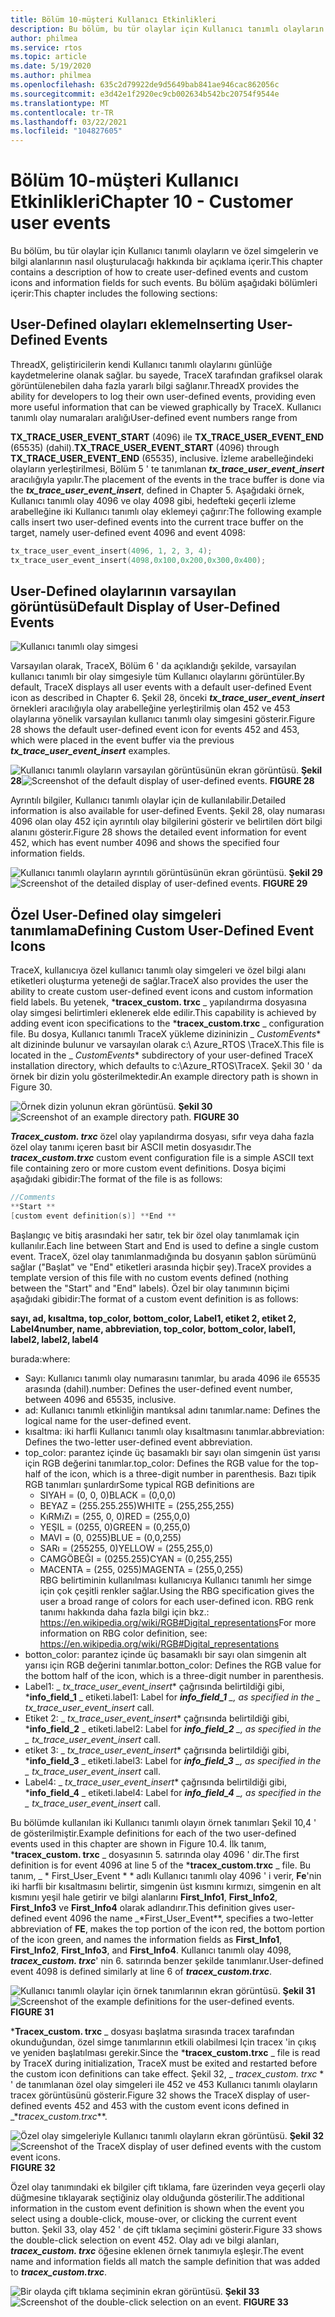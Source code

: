 ```yaml
---
title: Bölüm 10-müşteri Kullanıcı Etkinlikleri
description: Bu bölüm, bu tür olaylar için Kullanıcı tanımlı olayların ve özel simgelerin ve bilgi alanlarının nasıl oluşturulacağı hakkında bir açıklama içerir.
author: philmea
ms.service: rtos
ms.topic: article
ms.date: 5/19/2020
ms.author: philmea
ms.openlocfilehash: 635c2d79922de9d5649bab841ae946cac862056c
ms.sourcegitcommit: e3d42e1f2920ec9cb002634b542bc20754f9544e
ms.translationtype: MT
ms.contentlocale: tr-TR
ms.lasthandoff: 03/22/2021
ms.locfileid: "104827605"
---
```

# <a name="chapter-10---customer-user-events"></a><span data-ttu-id="6541f-103">Bölüm 10-müşteri Kullanıcı Etkinlikleri</span><span class="sxs-lookup"><span data-stu-id="6541f-103">Chapter 10 - Customer user events</span></span>

<span data-ttu-id="6541f-104">Bu bölüm, bu tür olaylar için Kullanıcı tanımlı olayların ve özel simgelerin ve bilgi alanlarının nasıl oluşturulacağı hakkında bir açıklama içerir.</span><span class="sxs-lookup"><span data-stu-id="6541f-104">This chapter contains a description of how to create user-defined events and custom icons and information fields for such events.</span></span> <span data-ttu-id="6541f-105">Bu bölüm aşağıdaki bölümleri içerir:</span><span class="sxs-lookup"><span data-stu-id="6541f-105">This chapter includes the following sections:</span></span> 

## <a name="inserting-user-defined-events"></a><span data-ttu-id="6541f-106">User-Defined olayları ekleme</span><span class="sxs-lookup"><span data-stu-id="6541f-106">Inserting User-Defined Events</span></span>

<span data-ttu-id="6541f-107">ThreadX, geliştiricilerin kendi Kullanıcı tanımlı olaylarını günlüğe kaydetmelerine olanak sağlar. bu sayede, TraceX tarafından grafiksel olarak görüntülenebilen daha fazla yararlı bilgi sağlanır.</span><span class="sxs-lookup"><span data-stu-id="6541f-107">ThreadX provides the ability for developers to log their own user-defined events, providing even more useful information that can be viewed graphically by TraceX.</span></span> <span data-ttu-id="6541f-108">Kullanıcı tanımlı olay numaraları aralığı</span><span class="sxs-lookup"><span data-stu-id="6541f-108">User-defined event numbers range from</span></span>

<span data-ttu-id="6541f-109">**TX_TRACE_USER_EVENT_START** (4096) ile **TX_TRACE_USER_EVENT_END** (65535) (dahil).</span><span class="sxs-lookup"><span data-stu-id="6541f-109">**TX_TRACE_USER_EVENT_START** (4096) through **TX_TRACE_USER_EVENT_END** (65535), inclusive.</span></span> <span data-ttu-id="6541f-110">İzleme arabelleğindeki olayların yerleştirilmesi, Bölüm 5 ' te tanımlanan ***tx_trace_user_event_insert*** aracılığıyla yapılır.</span><span class="sxs-lookup"><span data-stu-id="6541f-110">The placement of the events in the trace buffer is done via the ***tx_trace_user_event_insert***, defined in Chapter 5.</span></span> <span data-ttu-id="6541f-111">Aşağıdaki örnek, Kullanıcı tanımlı olay 4096 ve olay 4098 gibi, hedefteki geçerli izleme arabelleğine iki Kullanıcı tanımlı olay eklemeyi çağırır:</span><span class="sxs-lookup"><span data-stu-id="6541f-111">The following example calls insert two user-defined events into the current trace buffer on the target, namely user-defined event 4096 and event 4098:</span></span>

```c
tx_trace_user_event_insert(4096, 1, 2, 3, 4);
tx_trace_user_event_insert(4098,0x100,0x200,0x300,0x400);
```

## <a name="default-display-of-user-defined-events"></a><span data-ttu-id="6541f-112">User-Defined olaylarının varsayılan görüntüsü</span><span class="sxs-lookup"><span data-stu-id="6541f-112">Default Display of User-Defined Events</span></span>

![Kullanıcı tanımlı olay simgesi](./media/user-guide/tx-events/image0.png)

<span data-ttu-id="6541f-114">Varsayılan olarak, TraceX, Bölüm 6 ' da açıklandığı şekilde, varsayılan kullanıcı tanımlı bir olay simgesiyle tüm Kullanıcı olaylarını görüntüler.</span><span class="sxs-lookup"><span data-stu-id="6541f-114">By default, TraceX displays all user events with a default user-defined Event icon as described in Chapter 6.</span></span> <span data-ttu-id="6541f-115">Şekil 28, önceki ***tx_trace_user_event_insert*** örnekleri aracılığıyla olay arabelleğine yerleştirilmiş olan 452 ve 453 olaylarına yönelik varsayılan kullanıcı tanımlı olay simgesini gösterir.</span><span class="sxs-lookup"><span data-stu-id="6541f-115">Figure 28 shows the default user-defined event icon for events 452 and 453, which were placed in the event buffer via the previous ***tx_trace_user_event_insert*** examples.</span></span>

<span data-ttu-id="6541f-116">![Kullanıcı tanımlı olayların varsayılan görüntüsünün ekran görüntüsü. ](./media/user-guide/10.1.png)
 **Şekil 28**</span><span class="sxs-lookup"><span data-stu-id="6541f-116">![Screenshot of the default display of user-defined events.](./media/user-guide/10.1.png)
**FIGURE 28**</span></span>

<span data-ttu-id="6541f-117">Ayrıntılı bilgiler, Kullanıcı tanımlı olaylar için de kullanılabilir.</span><span class="sxs-lookup"><span data-stu-id="6541f-117">Detailed information is also available for user-defined Events.</span></span> <span data-ttu-id="6541f-118">Şekil 28, olay numarası 4096 olan olay 452 için ayrıntılı olay bilgilerini gösterir ve belirtilen dört bilgi alanını gösterir.</span><span class="sxs-lookup"><span data-stu-id="6541f-118">Figure 28 shows the detailed event information for event 452, which has event number 4096 and shows the specified four information fields.</span></span>

<span data-ttu-id="6541f-119">![Kullanıcı tanımlı olayların ayrıntılı görüntüsünün ekran görüntüsü. ](./media/user-guide/10.2.png)
 **Şekil 29**</span><span class="sxs-lookup"><span data-stu-id="6541f-119">![Screenshot of the detailed display of user-defined events.](./media/user-guide/10.2.png)
**FIGURE 29**</span></span>

## <a name="defining-custom-user-defined-event-icons"></a><span data-ttu-id="6541f-120">Özel User-Defined olay simgeleri tanımlama</span><span class="sxs-lookup"><span data-stu-id="6541f-120">Defining Custom User-Defined Event Icons</span></span>

<span data-ttu-id="6541f-121">TraceX, kullanıcıya özel kullanıcı tanımlı olay simgeleri ve özel bilgi alanı etiketleri oluşturma yeteneği de sağlar.</span><span class="sxs-lookup"><span data-stu-id="6541f-121">TraceX also provides the user the ability to create custom user-defined event icons and custom information field labels.</span></span> <span data-ttu-id="6541f-122">Bu yetenek, \***tracex_custom. trxc** _ yapılandırma dosyasına olay simgesi belirtimleri eklenerek elde edilir.</span><span class="sxs-lookup"><span data-stu-id="6541f-122">This capability is achieved by adding event icon specifications to the \***tracex_custom.trxc** _ configuration file.</span></span> <span data-ttu-id="6541f-123">Bu dosya, Kullanıcı tanımlı TraceX yükleme dizininizin _ *_CustomEvents_*\* alt dizininde bulunur ve varsayılan olarak c:\ Azure_RTOS \TraceX.</span><span class="sxs-lookup"><span data-stu-id="6541f-123">This file is located in the _ *_CustomEvents_*\* subdirectory of your user-defined TraceX installation directory, which defaults to c:\Azure_RTOS\TraceX.</span></span> <span data-ttu-id="6541f-124">Şekil 30 ' da örnek bir dizin yolu gösterilmektedir.</span><span class="sxs-lookup"><span data-stu-id="6541f-124">An example directory path is shown in Figure 30.</span></span>

<span data-ttu-id="6541f-125">![Örnek dizin yolunun ekran görüntüsü. ](./media/user-guide/custom_events_folder.png)
 **Şekil 30**</span><span class="sxs-lookup"><span data-stu-id="6541f-125">![Screenshot of an example directory path.](./media/user-guide/custom_events_folder.png)
**FIGURE 30**</span></span>

<span data-ttu-id="6541f-126">***Tracex_custom. trxc*** özel olay yapılandırma dosyası, sıfır veya daha fazla özel olay tanımı içeren basıt bir ASCII metin dosyasıdır.</span><span class="sxs-lookup"><span data-stu-id="6541f-126">The ***tracex_custom.trxc*** custom event configuration file is a simple ASCII text file containing zero or more custom event definitions.</span></span> <span data-ttu-id="6541f-127">Dosya biçimi aşağıdaki gibidir:</span><span class="sxs-lookup"><span data-stu-id="6541f-127">The format of the file is as follows:</span></span>

```c
//Comments
**Start **
[custom event definition(s)] **End **
```

<span data-ttu-id="6541f-128">Başlangıç ve bitiş arasındaki her satır, tek bir özel olay tanımlamak için kullanılır.</span><span class="sxs-lookup"><span data-stu-id="6541f-128">Each line between Start and End is used to define a single custom event.</span></span> <span data-ttu-id="6541f-129">TraceX, özel olay tanımlanmadığında bu dosyanın şablon sürümünü sağlar ("Başlat" ve "End" etiketleri arasında hiçbir şey).</span><span class="sxs-lookup"><span data-stu-id="6541f-129">TraceX provides a template version of this file with no custom events defined (nothing between the "Start" and "End" labels).</span></span> <span data-ttu-id="6541f-130">Özel bir olay tanımının biçimi aşağıdaki gibidir:</span><span class="sxs-lookup"><span data-stu-id="6541f-130">The format of a custom event definition is as follows:</span></span>

<span data-ttu-id="6541f-131">**sayı, ad, kısaltma, top_color, bottom_color, Label1, etiket 2, etiket 2, Label4**</span><span class="sxs-lookup"><span data-stu-id="6541f-131">**number, name, abbreviation, top_color, bottom_color, label1, label2, label2, label4**</span></span>

<span data-ttu-id="6541f-132">burada:</span><span class="sxs-lookup"><span data-stu-id="6541f-132">where:</span></span>

- <span data-ttu-id="6541f-133">Sayı: Kullanıcı tanımlı olay numarasını tanımlar, bu arada 4096 ile 65535 arasında (dahil).</span><span class="sxs-lookup"><span data-stu-id="6541f-133">number: Defines the user-defined event number, between 4096 and 65535, inclusive.</span></span></th>
- <span data-ttu-id="6541f-134">ad: Kullanıcı tanımlı etkinliğin mantıksal adını tanımlar.</span><span class="sxs-lookup"><span data-stu-id="6541f-134">name: Defines the logical name for the user-defined event.</span></span></td>
- <span data-ttu-id="6541f-135">kısaltma: iki harfli Kullanıcı tanımlı olay kısaltmasını tanımlar.</span><span class="sxs-lookup"><span data-stu-id="6541f-135">abbreviation: Defines the two-letter user-defined event abbreviation.</span></span></td>
- <span data-ttu-id="6541f-136">top_color: parantez içinde üç basamaklı bir sayı olan simgenin üst yarısı için RGB değerini tanımlar.</span><span class="sxs-lookup"><span data-stu-id="6541f-136">top_color: Defines the RGB value for the top-half of the icon, which is a three-digit number in parenthesis.</span></span> <span data-ttu-id="6541f-137">Bazı tipik RGB tanımları şunlardır</span><span class="sxs-lookup"><span data-stu-id="6541f-137">Some typical RGB definitions are</span></span>
  - <span data-ttu-id="6541f-138">SIYAH = (0, 0, 0)</span><span class="sxs-lookup"><span data-stu-id="6541f-138">BLACK = (0,0,0)</span></span>       
  - <span data-ttu-id="6541f-139">BEYAZ = (255.255.255)</span><span class="sxs-lookup"><span data-stu-id="6541f-139">WHITE = (255,255,255)</span></span>
  - <span data-ttu-id="6541f-140">KıRMıZı = (255, 0, 0)</span><span class="sxs-lookup"><span data-stu-id="6541f-140">RED = (255,0,0)</span></span>     
  - <span data-ttu-id="6541f-141">YEŞIL = (0255, 0)</span><span class="sxs-lookup"><span data-stu-id="6541f-141">GREEN = (0,255,0)</span></span>     
  - <span data-ttu-id="6541f-142">MAVI = (0, 0255)</span><span class="sxs-lookup"><span data-stu-id="6541f-142">BLUE = (0,0,255)</span></span>     
  - <span data-ttu-id="6541f-143">SARı = (255255, 0)</span><span class="sxs-lookup"><span data-stu-id="6541f-143">YELLOW = (255,255,0)</span></span>   
  - <span data-ttu-id="6541f-144">CAMGÖBEĞI = (0255.255)</span><span class="sxs-lookup"><span data-stu-id="6541f-144">CYAN = (0,255,255)</span></span>   
  - <span data-ttu-id="6541f-145">MACENTA = (255, 0255)</span><span class="sxs-lookup"><span data-stu-id="6541f-145">MAGENTA = (255,0,255)</span></span>   
  <span data-ttu-id="6541f-146">RBG belirtiminin kullanılması kullanıcıya Kullanıcı tanımlı her simge için çok çeşitli renkler sağlar.</span><span class="sxs-lookup"><span data-stu-id="6541f-146">Using the RBG specification gives the user a broad range of colors for each user-defined icon.</span></span> <span data-ttu-id="6541f-147">RBG renk tanımı hakkında daha fazla bilgi için bkz.: https://en.wikipedia.org/wiki/RGB#Digital_representations</span><span class="sxs-lookup"><span data-stu-id="6541f-147">For more information on RBG color definition, see: https://en.wikipedia.org/wiki/RGB#Digital_representations</span></span>
- <span data-ttu-id="6541f-148">botton_color: parantez içinde üç basamaklı bir sayı olan simgenin alt yarısı için RGB değerini tanımlar.</span><span class="sxs-lookup"><span data-stu-id="6541f-148">botton_color: Defines the RGB value for the bottom half of the icon, which is a three-digit number in parenthesis.</span></span>
- <span data-ttu-id="6541f-149">Label1: _ *_tx_trace_user_event_insert_*\* çağrısında belirtildiği gibi, \***info_field_1** _ etiketi.</span><span class="sxs-lookup"><span data-stu-id="6541f-149">label1: Label for ***info_field_1** _, as specified in the _ *_tx_trace_user_event_insert_** call.</span></span>
- <span data-ttu-id="6541f-150">Etiket 2: _ *_tx_trace_user_event_insert_*\* çağrısında belirtildiği gibi, \***info_field_2** _ etiketi.</span><span class="sxs-lookup"><span data-stu-id="6541f-150">label2: Label for ***info_field_2** _, as specified in the _ *_tx_trace_user_event_insert_** call.</span></span>
- <span data-ttu-id="6541f-151">etiket 3: _ *_tx_trace_user_event_insert_*\* çağrısında belirtildiği gibi, \***info_field_3** _ etiketi.</span><span class="sxs-lookup"><span data-stu-id="6541f-151">label3: Label for ***info_field_3** _, as specified in the _ *_tx_trace_user_event_insert_** call.</span></span>
- <span data-ttu-id="6541f-152">Label4: _ *_tx_trace_user_event_insert_*\* çağrısında belirtildiği gibi, \***info_field_4** _ etiketi.</span><span class="sxs-lookup"><span data-stu-id="6541f-152">label4: Label for ***info_field_4** _, as specified in the _ *_tx_trace_user_event_insert_** call.</span></span>

<span data-ttu-id="6541f-153">Bu bölümde kullanılan iki Kullanıcı tanımlı olayın örnek tanımları Şekil 10,4 ' de gösterilmiştir.</span><span class="sxs-lookup"><span data-stu-id="6541f-153">Example definitions for each of the two user-defined events used in this chapter are shown in Figure 10.4.</span></span> <span data-ttu-id="6541f-154">İlk tanım, \***tracex_custom. trxc** _ dosyasının 5. satırında olay 4096 ' dir.</span><span class="sxs-lookup"><span data-stu-id="6541f-154">The first definition is for event 4096 at line 5 of the \***tracex_custom.trxc** _ file.</span></span> <span data-ttu-id="6541f-155">Bu tanım, _ \* First_User_Event \* \* adlı Kullanıcı tanımlı olay 4096 ' i verir, **Fe**'nin iki harfli bir kısaltmasını belirtir, simgenin üst kısmını kırmızı, simgenin en alt kısmını yeşil hale getirir ve bilgi alanlarını **First_Info1**, **First_Info2**, **First_Info3** ve **First_Info4** olarak adlandırır.</span><span class="sxs-lookup"><span data-stu-id="6541f-155">This definition gives user-defined event 4096 the name _\*First_User_Event\*\*, specifies a two-letter abbreviation of **FE**, makes the top portion of the icon red, the bottom portion of the icon green, and names the information fields as **First_Info1**, **First_Info2**, **First_Info3**, and **First_Info4**.</span></span> <span data-ttu-id="6541f-156">Kullanıcı tanımlı olay 4098, **_tracex_custom. trxc_**' nin 6. satırında benzer şekilde tanımlanır.</span><span class="sxs-lookup"><span data-stu-id="6541f-156">User-defined event 4098 is defined similarly at line 6 of **_tracex_custom.trxc_**.</span></span>

<span data-ttu-id="6541f-157">![Kullanıcı tanımlı olaylar için örnek tanımlarının ekran görüntüsü. ](./media/user-guide/10.4.png)
 **Şekil 31**</span><span class="sxs-lookup"><span data-stu-id="6541f-157">![Screenshot of the example definitions for the user-defined events.](./media/user-guide/10.4.png)
**FIGURE 31**</span></span>

<span data-ttu-id="6541f-158">\***Tracex_custom. trxc** _ dosyası başlatma sırasında tracex tarafından okunduğundan, özel simge tanımlarının etkili olabilmesi Için tracex 'in çıkış ve yeniden başlatılması gerekir.</span><span class="sxs-lookup"><span data-stu-id="6541f-158">Since the \***tracex_custom.trxc** _ file is read by TraceX during initialization, TraceX must be exited and restarted before the custom icon definitions can take effect.</span></span> <span data-ttu-id="6541f-159">Şekil 32, _ *_tracex_custom. trxc_* \* ' de tanımlanan özel olay simgeleri ile 452 ve 453 Kullanıcı tanımlı olayların tracex görüntüsünü gösterir.</span><span class="sxs-lookup"><span data-stu-id="6541f-159">Figure 32 shows the TraceX display of user-defined events 452 and 453 with the custom event icons defined in _\*_tracex_custom.trxc_\*\*.</span></span>

<span data-ttu-id="6541f-160">![Özel olay simgeleriyle Kullanıcı tanımlı olayların ekran görüntüsü. ](./media/user-guide/10.5.png)
 **Şekil 32**</span><span class="sxs-lookup"><span data-stu-id="6541f-160">![Screenshot of the TraceX display of user defined events with the custom event icons.](./media/user-guide/10.5.png)
**FIGURE 32**</span></span>

<span data-ttu-id="6541f-161">Özel olay tanımındaki ek bilgiler çift tıklama, fare üzerinden veya geçerli olay düğmesine tıklayarak seçtiğiniz olay olduğunda gösterilir.</span><span class="sxs-lookup"><span data-stu-id="6541f-161">The additional information in the custom event definition is shown when the event you select using a double-click, mouse-over, or clicking the current event button.</span></span> <span data-ttu-id="6541f-162">Şekil 33, olay 452 ' de çift tıklama seçimini gösterir.</span><span class="sxs-lookup"><span data-stu-id="6541f-162">Figure 33 shows the double-click selection on event 452.</span></span> <span data-ttu-id="6541f-163">Olay adı ve bilgi alanları, ***tracex_custom. trxc*** öğesine eklenen örnek tanımıyla eşleşir.</span><span class="sxs-lookup"><span data-stu-id="6541f-163">The event name and information fields all match the sample definition that was added to ***tracex_custom.trxc***.</span></span>

<span data-ttu-id="6541f-164">![Bir olayda çift tıklama seçiminin ekran görüntüsü. ](./media/user-guide/10.6.png)
 **Şekil 33**</span><span class="sxs-lookup"><span data-stu-id="6541f-164">![Screenshot of the double-click selection on an event.](./media/user-guide/10.6.png)
**FIGURE 33**</span></span>
